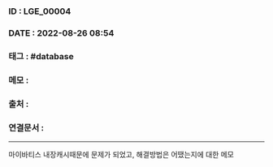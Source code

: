 ### ID : LGE_00004
### DATE : 2022-08-26 08:54
### 태그 : #database 
### 메모 : 
### 출처 : 
### 연결문서 : 
----

마이바티스 내장캐시때문에 문제가 되었고, 해결방법은 어땠는지에 대한 메모